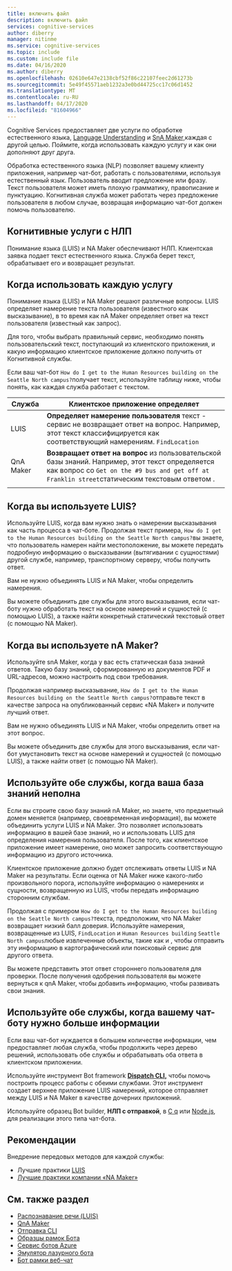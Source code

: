 ```yaml
---
title: включить файл
description: включить файл
services: cognitive-services
author: diberry
manager: nitinme
ms.service: cognitive-services
ms.topic: include
ms.custom: include file
ms.date: 04/16/2020
ms.author: diberry
ms.openlocfilehash: 02610e647e2138cbf52f86c22107feec2d61273b
ms.sourcegitcommit: 5e49f45571aeb1232a3e0bd44725cc17c06d1452
ms.translationtype: MT
ms.contentlocale: ru-RU
ms.lasthandoff: 04/17/2020
ms.locfileid: "81604966"
---
```

Cognitive Services предоставляет две услуги по обработке естественного языка, [Language Understanding](../luis/what-is-luis.md) и [SnA Maker,](../qnamaker/overview/overview.md)каждая с другой целью. Поймите, когда использовать каждую услугу и как они дополняют друг друга.

Обработка естественного языка (NLP) позволяет вашему клиенту приложения, например чат-бот, работать с пользователями, используя естественный язык. Пользователь вводит предложение или фразу. Текст пользователя может иметь плохую грамматику, правописание и пунктуацию. Когнитивная служба может работать через предложение пользователя в любом случае, возвращая информацию чат-бот должен помочь пользователю.

## <a name="cognitive-services-with-nlp"></a>Когнитивные услуги с НЛП

Понимание языка (LUIS) и NA Maker обеспечивают НЛП. Клиентская заявка подает текст естественного языка. Служба берет текст, обрабатывает его и возвращает результат.

## <a name="when-to-use-each-service"></a>Когда использовать каждую услугу

Понимание языка (LUIS) и NA Maker решают различные вопросы. LUIS определяет намерение текста пользователя (известного как высказывание), в то время как nA Maker определяет ответ на текст пользователя (известный как запрос).

Для того, чтобы выбрать правильный сервис, необходимо понять пользовательский текст, поступающий из клиентского приложения, и какую информацию клиентское приложение должно получить от Когнитивной службы.

Если ваш чат-бот `How do I get to the Human Resources building on the Seattle North campus?`получает текст, используйте таблицу ниже, чтобы понять, как каждая служба работает с текстом.

|Служба|Клиентское приложение определяет|
|--|--|
|LUIS|**Определяет намерение пользователя** текст - сервис не возвращает ответ на вопрос. Например, этот текст классифицируется как соответствующий намерениям. `FindLocation`<br>|
|QnA Maker|**Возвращает ответ на вопрос** из пользовательской базы знаний. Например, этот текст определяется как вопрос со `Get on the #9 bus and get off at Franklin street`статическим текстовым ответом .|
|||

## <a name="when-do-you-use-luis"></a>Когда вы используете LUIS?

Используйте LUIS, когда вам нужно знать о намерении высказывания как часть процесса в чат-боте. Продолжая текст примера, `How do I get to the Human Resources building on the Seattle North campus?`вы знаете, что пользователь намерен найти местоположение, вы можете передать подробную информацию о высказывании (вытягивании с сущностями) другой службе, например, транспортному серверу, чтобы получить ответ.

Вам не нужно объединять LUIS и NA Maker, чтобы определить намерения.

Вы можете объединить две службы для этого высказывания, если чат-боту нужно обработать текст на основе намерений и сущностей (с помощью LUIS), а также найти конкретный статический текстовый ответ (с помощью NA Maker).

## <a name="when-do-you-use-qna-maker"></a>Когда вы используете nA Maker?

Используйте snA Maker, когда у вас есть статическая база знаний ответов. Такую базу знаний, сформированную из документов PDF и URL-адресов, можно настроить под свои требования.

Продолжая например высказывание, `How do I get to the Human Resources building on the Seattle North campus?`отправьте текст в качестве запроса на опубликованный сервис «NA Maker» и получите лучший ответ.

Вам не нужно объединять LUIS и NA Maker, чтобы определить ответ на этот вопрос.

Вы можете объединить две службы для этого высказывания, если чат-бот умустановить текст на основе намерений и сущностей (с помощью LUIS), а также найти ответ (с помощью NA Maker).

## <a name="use-both-services-when-your-knowledge-base-is-incomplete"></a>Используйте обе службы, когда ваша база знаний неполна

Если вы строите свою базу знаний nA Maker, но знаете, что предметный домен меняется (например, своевременная информация), вы можете объединить услуги LUIS и NA Maker. Это позволяет использовать информацию в вашей базе знаний, но и использовать LUIS для определения намерения пользователя. После того, как клиентское приложение имеет намерение, оно может запросить соответствующую информацию из другого источника.

Клиентское приложение должно будет отслеживать ответы LUIS и NA Maker на результаты. Если оценка от NA Maker ниже какого-либо произвольного порога, используйте информацию о намерениях и сущности, возвращенную из LUIS, чтобы передать информацию сторонним службам.

Продолжая с примером `How do I get to the Human Resources building on the Seattle North campus?`текста, предположим, что NA Maker возвращает низкий балл доверия. Используйте намерения, возвращенные из LUIS, `FindLocation` и `Human Resources building` `Seattle North campus`любые извлеченные объекты, такие как и , чтобы отправить эту информацию в картографический или поисковый сервис для другого ответа.

Вы можете представить этот ответ стороннего пользователя для проверки. После получения одобрения пользователя вы можете вернуться к qnA Maker, чтобы добавить информацию, чтобы развивать свои знания.

## <a name="use-both-services-when-your-chat-bot-needs-more-information"></a>Используйте обе службы, когда вашему чат-боту нужно больше информации

Если ваш чат-бот нуждается в большем количестве информации, чем предоставляет любая служба, чтобы продолжить через дерево решений, использовать обе службы и обрабатывать оба ответа в клиентском приложении.

Используйте инструмент Bot framework **[Dispatch CLI,](https://github.com/Microsoft/botbuilder-tools/tree/master/packages/Dispatch)** чтобы помочь построить процесс работы с обеими службами. Этот инструмент создает верхнее приложение LUIS намерений, которое отправляет между LUIS и NA Maker в качестве дочерних приложений.

Используйте образец Bot builder, **НЛП с отправкой**, в [C q](https://github.com/microsoft/BotBuilder-Samples/tree/master/samples/csharp_dotnetcore/14.nlp-with-dispatch) или [Node.js](https://github.com/microsoft/BotBuilder-Samples/tree/master/samples/javascript_nodejs/14.nlp-with-dispatch), для реализации этого типа чат-бота.

## <a name="best-practices"></a>Рекомендации

Внедрение передовых методов для каждой службы:

* Лучшие практики [LUIS](../luis/luis-concept-best-practices.md)
* [Лучшие практики компании «NA Maker»](../qnamaker/concepts/best-practices.md)

## <a name="see-also"></a>См. также раздел

* [Распознавание речи (LUIS)](../luis/what-is-luis.md)
* [QnA Maker](../qnamaker/overview/overview.md)
* [Отправка CLI](https://github.com/Microsoft/botbuilder-tools/tree/master/packages/Dispatch)
* [Образцы рамок Бота](https://github.com/Microsoft/BotBuilder-Samples)
* [Сервис ботов Azure](https://docs.microsoft.com/azure/bot-service/bot-service-overview-introduction?view=azure-bot-service-4.0)
* [Эмулятор лазурного бота](https://github.com/Microsoft/BotFramework-Emulator)
* [Бот рамки веб-чат](https://github.com/microsoft/BotFramework-WebChat)